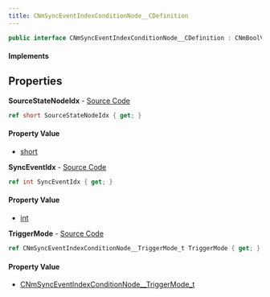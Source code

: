 ```yaml
---
title: CNmSyncEventIndexConditionNode__CDefinition
---
```


```csharp
public interface CNmSyncEventIndexConditionNode__CDefinition : CNmBoolValueNode__CDefinition, CNmValueNode__CDefinition, CNmGraphNode__CDefinition, ISchemaClass<CNmGraphNode__CDefinition>, ISchemaClass<CNmValueNode__CDefinition>, ISchemaClass<CNmBoolValueNode__CDefinition>, ISchemaClass<CNmSyncEventIndexConditionNode__CDefinition>, ISchemaField, ISchemaClass, INativeHandle
```

#### Implements

## Properties

**SourceStateNodeIdx** - [Source Code](https://github.com/swiftly-solution/swiftlys2/blob/main/managed/src/SwiftlyS2.Generated/Schemas/Interfaces/CNmSyncEventIndexConditionNode__CDefinition.cs#L16)

```csharp
ref short SourceStateNodeIdx { get; }
```

#### Property Value

- [short](https://learn.microsoft.com/dotnet/api/system.int16)

**SyncEventIdx** - [Source Code](https://github.com/swiftly-solution/swiftlys2/blob/main/managed/src/SwiftlyS2.Generated/Schemas/Interfaces/CNmSyncEventIndexConditionNode__CDefinition.cs#L20)

```csharp
ref int SyncEventIdx { get; }
```

#### Property Value

- [int](https://learn.microsoft.com/dotnet/api/system.int32)

**TriggerMode** - [Source Code](https://github.com/swiftly-solution/swiftlys2/blob/main/managed/src/SwiftlyS2.Generated/Schemas/Interfaces/CNmSyncEventIndexConditionNode__CDefinition.cs#L18)

```csharp
ref CNmSyncEventIndexConditionNode__TriggerMode_t TriggerMode { get; }
```

#### Property Value

- [CNmSyncEventIndexConditionNode__TriggerMode_t](/docs/api/shared/schemadefinitions/cnmsynceventindexconditionnode__triggermode_t)


